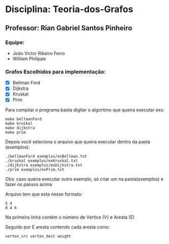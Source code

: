# Disciplina: Teoria-dos-Grafos
## Professor: Rian Gabriel Santos Pinheiro
### Equipe:
- João Victor Ribeiro Ferro
-  William Philippe

### Grafos Escolhidos para implementação:
- [x] Bellman Ford
- [x] Dijkstra
- [x] Kruskal
- [x] Prim

Para compilar o programa basta digitar o algoritmo que queira executar exs:
```
make bellmanFord
make kruskal
make dijkstra
make prim
```
Depois você seleciona o arquivo que queira executar dentro da pasta (exemplos):
```
./bellmanFord exemplos/exBellman.txt
./kruskal exemplos/exKruskal.txt
./dijkstra exemplos/exDijkstra.txt
./prim exemplos/exPrim.txt
```
Obs: caso queira executar outro exemplo, só criar um na pasta(exemplos) e fazer os passos acima

Arquivo tem que esta nesse formato:
```
5 4
0 4 6
```
Na primeira linha contém o número de Vertice (V) e Aresta (E)

Seguido por E aresta contendo cada aresta como:

`vertex_src vertex_dest weight`
